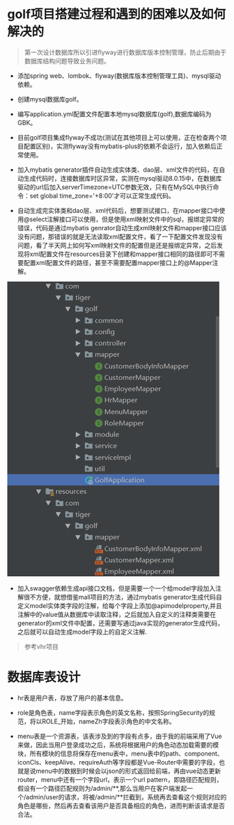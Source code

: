 # golf项目搭建过程和遇到的困难以及如何解决的

> 第一次设计数据库所以引进flyway进行数据库版本控制管理，防止后期由于数据库结构问题导致业务问题。

+ 添加spring web、lombok、flyway(数据库版本控制管理工具)、mysql驱动依赖。

+ 创建mysql数据库golf。

+ 编写application.yml配置文件配置本地mysql数据库(golf),数据库编码为GBK。

+ 目前golf项目集成flyway不成功(测试在其他项目上可以使用，正在检查两个项目配置区别)，实测flyway没有mybatis-plus的依赖不会运行，加入依赖后正常使用。

+ 加入mybatis generator插件自动生成实体类、dao层、xml文件的代码，在自动生成代码时，连接数据库时区异常，实测在mysql驱动8.0.15中，在数据库驱动的url后加入serverTimezone=UTC参数无效，只有在MySQL中执行命令：set global time_zone='+8:00'才可以正常生成代码。

+ 自动生成完实体类和dao层、xml代码后，想要测试接口，在mapper接口中使用@select注解接口可以使用，但是使用xml映射文件中的sql，报绑定异常的错误，代码是通过mybatis genrator自动生成xml映射文件和mapper接口应该没有问题，那错误的就是无法读取xml配置文件，看了一下配置文件发现没有问题，看了半天网上如何写xml映射文件的配置但是还是报绑定异常，之后发现将xml配置文件在resources目录下创建和mapper接口相同的路径即可不需要配置xml配置文件的路径，甚至不需要配置mapper接口上的@Mapper注解。

![mapper接口映射xml配置文件](https://github.com/mxl656565/golf/blob/master/src/main/resources/image/mapper%E6%98%A0%E5%B0%84xml%E6%96%87%E4%BB%B6.png)


+ 加入swagger依赖生成api接口文档，但是需要一个一个给model字段加入注解很不方便，就想借鉴mall项目的方法，通过mybatis generator生成代码自定义model实体类字段的注解，给每个字段上添加@apimodelproperty,并且注解中的value值从数据库中读取注释，之后就加入自定义的注释类需要在generator的xml文件中配置，还需要写通过java实现的generator生成代码，之后就可以自动生成model字段上的自定义注解.


> 参考vhr项目
# 数据库表设计

+ hr表是用户表，存放了用户的基本信息。

+ role是角色表，name字段表示角色的英文名称，按照SpringSecurity的规范，将以ROLE_开始，nameZh字段表示角色的中文名称。

+ menu表是一个资源表，该表涉及到的字段有点多，由于我的前端采用了Vue来做，因此当用户登录成功之后，系统将根据用户的角色动态加载需要的模块，所有模块的信息将保存在menu表中，menu表中的path、component、iconCls、keepAlive、requireAuth等字段都是Vue-Router中需要的字段，也就是说menu中的数据到时候会以json的形式返回给前端，再由vue动态更新router，menu中还有一个字段url，表示一个url pattern，即路径匹配规则，假设有一个路径匹配规则为/admin/**,那么当用户在客户端发起一个/admin/user的请求，将被/admin/**拦截到，系统再去查看这个规则对应的角色是哪些，然后再去查看该用户是否具备相应的角色，进而判断该请求是否合法。
